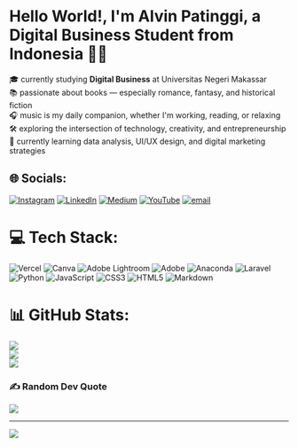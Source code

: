 # Hello World!, I'm Alvin Patinggi, a Digital Business Student from Indonesia 👋🏼
🎓 currently studying **Digital Business** at Universitas Negeri Makassar  
📚 passionate about books — especially romance, fantasy, and historical fiction  
🎧 music is my daily companion, whether I'm working, reading, or relaxing  
🛠️ exploring the intersection of technology, creativity, and entrepreneurship  
🌱 currently learning data analysis, UI/UX design, and digital marketing strategies  


## 🌐 Socials:
[![Instagram](https://img.shields.io/badge/Instagram-%23E4405F.svg?logo=Instagram&logoColor=white)](https://instagram.com/tavoryn4) [![LinkedIn](https://img.shields.io/badge/LinkedIn-%230077B5.svg?logo=linkedin&logoColor=white)](https://linkedin.com/in/alvin-patinggi) [![Medium](https://img.shields.io/badge/Medium-12100E?logo=medium&logoColor=white)](https://medium.com/@tavoryn) [![YouTube](https://img.shields.io/badge/YouTube-%23FF0000.svg?logo=YouTube&logoColor=white)](https://youtube.com/@tavoryn4) [![email](https://img.shields.io/badge/Email-D14836?logo=gmail&logoColor=white)](mailto:alvinpatinggi005@gmail.com) 
# 💻 Tech Stack:
![Vercel](https://img.shields.io/badge/vercel-%23000000.svg?style=for-the-badge&logo=vercel&logoColor=white) ![Canva](https://img.shields.io/badge/Canva-%2300C4CC.svg?style=for-the-badge&logo=Canva&logoColor=white) ![Adobe Lightroom](https://img.shields.io/badge/Adobe%20Lightroom-31A8FF.svg?style=for-the-badge&logo=Adobe%20Lightroom&logoColor=white) ![Adobe](https://img.shields.io/badge/adobe-%23FF0000.svg?style=for-the-badge&logo=adobe&logoColor=white) ![Anaconda](https://img.shields.io/badge/Anaconda-%2344A833.svg?style=for-the-badge&logo=anaconda&logoColor=white) ![Laravel](https://img.shields.io/badge/laravel-%23FF2D20.svg?style=for-the-badge&logo=laravel&logoColor=white) ![Python](https://img.shields.io/badge/python-3670A0?style=for-the-badge&logo=python&logoColor=ffdd54) ![JavaScript](https://img.shields.io/badge/javascript-%23323330.svg?style=for-the-badge&logo=javascript&logoColor=%23F7DF1E) ![CSS3](https://img.shields.io/badge/css3-%231572B6.svg?style=for-the-badge&logo=css3&logoColor=white) ![HTML5](https://img.shields.io/badge/html5-%23E34F26.svg?style=for-the-badge&logo=html5&logoColor=white) ![Markdown](https://img.shields.io/badge/markdown-%23000000.svg?style=for-the-badge&logo=markdown&logoColor=white)
# 📊 GitHub Stats:
![](https://github-readme-stats.vercel.app/api?username=tavoryn4&theme=dark&hide_border=false&include_all_commits=false&count_private=false)<br/>
![](https://nirzak-streak-stats.vercel.app/?user=tavoryn4&theme=dark&hide_border=false)<br/>
![](https://github-readme-stats.vercel.app/api/top-langs/?username=tavoryn4&theme=dark&hide_border=false&include_all_commits=false&count_private=false&layout=compact)

### ✍️ Random Dev Quote
![](https://quotes-github-readme.vercel.app/api?type=horizontal&theme=radical)

---
[![](https://visitcount.itsvg.in/api?id=tavoryn4&icon=0&color=0)](https://visitcount.itsvg.in)

<!-- Proudly created with GPRM ( https://gprm.itsvg.in ) -->
